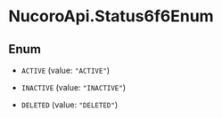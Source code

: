 # NucoroApi.Status6f6Enum

## Enum


* `ACTIVE` (value: `"ACTIVE"`)

* `INACTIVE` (value: `"INACTIVE"`)

* `DELETED` (value: `"DELETED"`)


